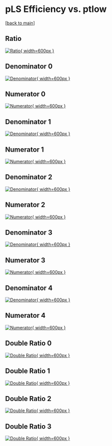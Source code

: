 # pLS Efficiency vs. ptlow

[[back to main](./)]



## Ratio

[![Ratio](../mtv/var/pLS_xtr_13_1_eff_ptlow.png){ width=600px }](../mtv/var/pLS_xtr_13_1_eff_ptlow.pdf)

## Denominator 0

[![Denominator](../mtv/den/pLS_xtr_13_1_eff_ptlow_den0.png){ width=600px }](../mtv/den/pLS_xtr_13_1_eff_ptlow_den0.pdf)

## Numerator 0

[![Numerator](../mtv/num/pLS_xtr_13_1_eff_ptlow_num0.png){ width=600px }](../mtv/num/pLS_xtr_13_1_eff_ptlow_num0.pdf)

## Denominator 1

[![Denominator](../mtv/den/pLS_xtr_13_1_eff_ptlow_den1.png){ width=600px }](../mtv/den/pLS_xtr_13_1_eff_ptlow_den1.pdf)

## Numerator 1

[![Numerator](../mtv/num/pLS_xtr_13_1_eff_ptlow_num1.png){ width=600px }](../mtv/num/pLS_xtr_13_1_eff_ptlow_num1.pdf)

## Denominator 2

[![Denominator](../mtv/den/pLS_xtr_13_1_eff_ptlow_den2.png){ width=600px }](../mtv/den/pLS_xtr_13_1_eff_ptlow_den2.pdf)

## Numerator 2

[![Numerator](../mtv/num/pLS_xtr_13_1_eff_ptlow_num2.png){ width=600px }](../mtv/num/pLS_xtr_13_1_eff_ptlow_num2.pdf)

## Denominator 3

[![Denominator](../mtv/den/pLS_xtr_13_1_eff_ptlow_den3.png){ width=600px }](../mtv/den/pLS_xtr_13_1_eff_ptlow_den3.pdf)

## Numerator 3

[![Numerator](../mtv/num/pLS_xtr_13_1_eff_ptlow_num3.png){ width=600px }](../mtv/num/pLS_xtr_13_1_eff_ptlow_num3.pdf)

## Denominator 4

[![Denominator](../mtv/den/pLS_xtr_13_1_eff_ptlow_den4.png){ width=600px }](../mtv/den/pLS_xtr_13_1_eff_ptlow_den4.pdf)

## Numerator 4

[![Numerator](../mtv/num/pLS_xtr_13_1_eff_ptlow_num4.png){ width=600px }](../mtv/num/pLS_xtr_13_1_eff_ptlow_num4.pdf)

## Double Ratio 0

[![Double Ratio](../mtv/ratio/pLS_xtr_13_1_eff_ptlow_ratio0.png){ width=600px }](../mtv/ratio/pLS_xtr_13_1_eff_ptlow_ratio0.pdf)

## Double Ratio 1

[![Double Ratio](../mtv/ratio/pLS_xtr_13_1_eff_ptlow_ratio1.png){ width=600px }](../mtv/ratio/pLS_xtr_13_1_eff_ptlow_ratio1.pdf)

## Double Ratio 2

[![Double Ratio](../mtv/ratio/pLS_xtr_13_1_eff_ptlow_ratio2.png){ width=600px }](../mtv/ratio/pLS_xtr_13_1_eff_ptlow_ratio2.pdf)

## Double Ratio 3

[![Double Ratio](../mtv/ratio/pLS_xtr_13_1_eff_ptlow_ratio3.png){ width=600px }](../mtv/ratio/pLS_xtr_13_1_eff_ptlow_ratio3.pdf)

